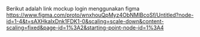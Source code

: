 Berikut adalah link mockup login menggunakan figma
https://www.figma.com/proto/wnxhouQpMyz4ObNMlBcoSf/Untitled?node-id=1-4&t=sAXHkaIxDnk1FDK1-0&scaling=scale-down&content-scaling=fixed&page-id=1%3A2&starting-point-node-id=1%3A4
